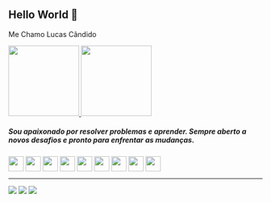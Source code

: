 ## Hello World 👋

<p>Me Chamo Lucas Cândido</p>

<div>
<a href="https://github.com/lucasbehrooz">
    <img height="140em" src="https://github-readme-stats.vercel.app/api?username=lucasbehrooz&show_icons=true&theme=dark&include_all_commits=true&count_private=true"/>
    <img height="140em" src="https://github-readme-stats.vercel.app/api/top-langs/?username=lucasbehrooz&layout=compact&langs_count=7&theme=dark"/>
</div>
</a>

<h5>Sou apaixonado por resolver problemas e aprender. Sempre aberto a novos desafios e pronto para enfrentar as mudanças.</h5>

<div>
    <img align="center" height="30" src="https://cdn.jsdelivr.net/gh/devicons/devicon/icons/csharp/csharp-original.svg">
    <img align="center" height="30" src="https://user-images.githubusercontent.com/18297282/127724811-e33bc7a7-f2f1-40ec-b55f-2f8d50876f6c.png">
    <img align="center" height="30" src="https://user-images.githubusercontent.com/18297282/127724837-95b68ed5-1f70-4a72-85f9-d61f93b2252d.png">
    <img align="center" height="30" src="https://cdn.jsdelivr.net/gh/devicons/devicon/icons/terraform/terraform-original.svg">
    <img align="center" height="30" src="https://cdn.jsdelivr.net/gh/devicons/devicon/icons/docker/docker-original-wordmark.svg">
    <img align="center" height="30" src="https://cdn.jsdelivr.net/gh/devicons/devicon/icons/amazonwebservices/amazonwebservices-original.svg">
    <img align="center" height="30" src="https://cdn.jsdelivr.net/gh/devicons/devicon/icons/debian/debian-original.svg">
    <img align="center" height="30" src="https://cdn.jsdelivr.net/gh/devicons/devicon/icons/azure/azure-original.svg" />
    <img align="center" height="30" src="https://cdn.jsdelivr.net/gh/devicons/devicon/icons/googlecloud/googlecloud-original.svg" />
          
          
          
          
          
          
</div>
<!--Site Usado para obter os icons https://devicon.dev -->


<hr>
<div>
    <a href="https://www.linkedin.com/in/lucasbehrooz/" target="_blank"><img src="https://img.shields.io/badge/LinkedIn-0077B5?style=for-the-badge&logo=linkedin&logoColor=white" target="_blank"></a> 
    <a href="https://www.instagram.com/lucasbehrooz/" target="_blank"><img src="https://img.shields.io/badge/Instagram-E4405F?style=for-the-badge&logo=instagram&logoColor=white" target="_blank"></a>
    <a href = "mailto:lucascandidoaraujo13@gmail.com"><img src="https://img.shields.io/badge/Gmail-D14836?style=for-the-badge&logo=gmail&logoColor=white" target="_blank"></a>
</div>
<!-- Site usado para obter os badge https://dev.to -->


<!---
lucasbehrooz/lucasbehrooz is a ✨ special ✨ repository because its `README.md`
--->
